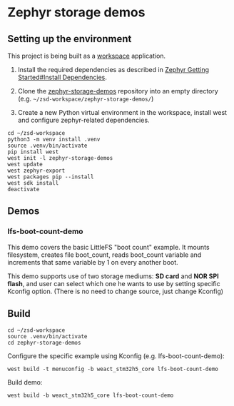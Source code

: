 # Zephyr storage demos

## Setting up the environment
This project is being built as a [workspace](https://docs.zephyrproject.org/4.0.0/develop/application/index.html#zephyr-workspace-application) application.

1. Install the required dependencies as described in [Zephyr Getting Started#Install Dependencies](https://docs.zephyrproject.org/4.0.0/develop/getting_started/index.html#install-dependencies).

2. Clone the [zephyr-storage-demos](https://github.com/filipembedded/zephyr-storage-demos) repository into an empty directory (e.g. ```~/zsd-workspace/zephyr-storage-demos/```)

3. Create a new Python virtual environment in the workspace, install west and configure zephyr-related dependencies.

```
cd ~/zsd-workspace
python3 -m venv install .venv
source .venv/bin/activate
pip install west
west init -l zephyr-storage-demos
west update
west zephyr-export
west packages pip --install
west sdk install
deactivate
```
## Demos
### lfs-boot-count-demo

This demo covers the basic LittleFS "boot count" example. It mounts filesystem, creates file boot_count, reads boot_count variable and increments that same variable by 1 on every another boot.

This demo supports use of two storage mediums: **SD card** and **NOR SPI flash**, and user can select which one he wants to use by setting specific Kconfig option. (There is no need to change source, just change Kconfig)

## Build
```
cd ~/zsd-workspace
source .venv/bin/activate
cd zephyr-storage-demos
```
Configure the specific example using Kconfig (e.g. lfs-boot-count-demo):

```
west build -t menuconfig -b weact_stm32h5_core lfs-boot-count-demo
```
Build demo:
```
west build -b weact_stm32h5_core lfs-boot-count-demo
```